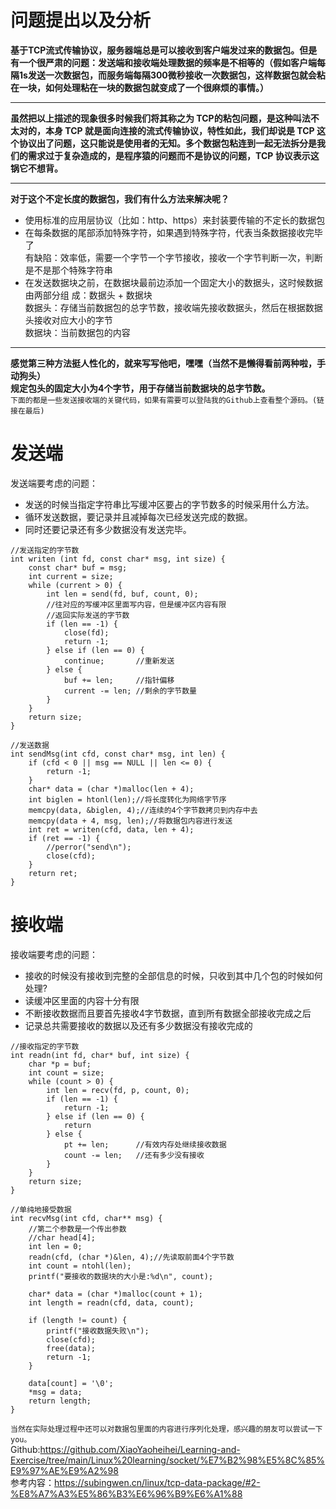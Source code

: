 # 问题提出以及分析  
   **基于TCP流式传输协议，服务器端总是可以接收到客户端发过来的数据包。但是有一个很严肃的问题：发送端和接收端处理数据的频率是不相等的（假如客户端每隔1s发送一次数据包，而服务端每隔300微秒接收一次数据包，这样数据包就会粘在一块，如何处理粘在一块的数据包就变成了一个很麻烦的事情。）**  
****  
**虽然把以上描述的现象很多时候我们将其称之为 TCP的粘包问题，是这种叫法不太对的，本身 TCP 就是面向连接的流式传输协议，特性如此，我们却说是 TCP 这个协议出了问题，这只能说是使用者的无知。多个数据包粘连到一起无法拆分是我们的需求过于复杂造成的，是程序猿的问题而不是协议的问题，TCP 协议表示这锅它不想背。**  
****  
**对于这个不定长度的数据包，我们有什么方法来解决呢？**  
- 使用标准的应用层协议（比如：http、https）来封装要传输的不定长的数据包
- 在每条数据的尾部添加特殊字符，如果遇到特殊字符，代表当条数据接收完毕了  
    有缺陷：效率低，需要一个字节一个字节接收，接收一个字节判断一次，判断是不是那个特殊字符串
- 在发送数据块之前，在数据块最前边添加一个固定大小的数据头，这时候数据由两部分组 成：数据头 + 数据块  
    数据头：存储当前数据包的总字节数，接收端先接收数据头，然后在根据数据头接收对应大小的字节  
    数据块：当前数据包的内容
****  
**感觉第三种方法挺人性化的，就来写写他吧，嘿嘿（当然不是懒得看前两种啦，手动狗头）**  
**规定包头的固定大小为4个字节，用于存储当前数据块的总字节数。**  
``下面的都是一些发送接收端的关键代码，如果有需要可以登陆我的Github上查看整个源码。(链接在最后)``  
# 发送端  
发送端要考虑的问题：  
- 发送的时候当指定字符串比写缓冲区要占的字节数多的时候采用什么方法。  
- 循环发送数据，要记录并且减掉每次已经发送完成的数据。
- 同时还要记录还有多少数据没有发送完毕。  
```
//发送指定的字节数
int writen (int fd, const char* msg, int size) {
    const char* buf = msg;
    int current = size;
    while (current > 0) {
        int len = send(fd, buf, count, 0);
        //往对应的写缓冲区里面写内容，但是缓冲区内容有限
        //返回实际发送的字节数
        if (len == -1) {
            close(fd);
            return -1;
        } else if (len == 0) {
            continue;       //重新发送
        } else {
            buf += len;     //指针偏移
            current -= len; //剩余的字节数量
        }
    }
    return size;
}

//发送数据
int sendMsg(int cfd, const char* msg, int len) {
    if (cfd < 0 || msg == NULL || len <= 0) {
        return -1;
    }
    char* data = (char *)malloc(len + 4);
    int biglen = htonl(len);//将长度转化为网络字节序
    memcpy(data, &biglen, 4);//连续的4个字节数拷贝到内存中去
    memcpy(data + 4, msg, len);//将数据包内容进行发送
    int ret = writen(cfd, data, len + 4);
    if (ret == -1) {
        //perror("send\n");
        close(cfd);
    }
    return ret;
}
```
# 接收端  
接收端要考虑的问题：  
- 接收的时候没有接收到完整的全部信息的时候，只收到其中几个包的时候如何处理?  
- 读缓冲区里面的内容十分有限
- 不断接收数据而且要首先接收4字节数据，直到所有数据全部接收完成之后  
- 记录总共需要接收的数据以及还有多少数据没有接收完成的  
```
//接收指定的字节数
int readn(int fd, char* buf, int size) {
    char *p = buf;
    int count = size;
    while (count > 0) {
        int len = recv(fd, p, count, 0);
        if (len == -1) {
            return -1;
        } else if (len == 0) {
            return 
        } else {
            pt += len;      //有效内存处继续接收数据
            count -= len;   //还有多少没有接收
        }
    }
    return size;
}

//单纯地接受数据
int recvMsg(int cfd, char** msg) {
    //第二个参数是一个传出参数
    //char head[4];
    int len = 0;
    readn(cfd, (char *)&len, 4);//先读取前面4个字节数
    int count = ntohl(len);
    printf("要接收的数据块的大小是:%d\n", count);

    char* data = (char *)malloc(count + 1);
    int length = readn(cfd, data, count);

    if (length != count) {
        printf("接收数据失败\n");
        close(cfd);
        free(data);
        return -1;
    } 

    data[count] = '\0';
    *msg = data;
    return length; 
}
```
```当然在实际处理过程中还可以对数据包里面的内容进行序列化处理，感兴趣的朋友可以尝试一下you。```  
Github:https://github.com/XiaoYaoheihei/Learning-and-Exercise/tree/main/Linux%20learning/socket/%E7%B2%98%E5%8C%85%E9%97%AE%E9%A2%98    
参考内容：https://subingwen.cn/linux/tcp-data-package/#2-%E8%A7%A3%E5%86%B3%E6%96%B9%E6%A1%88